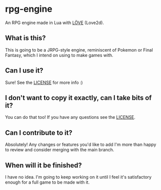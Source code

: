 # rpg-engine

An RPG engine made in Lua with [LÖVE](https://www.love2d.org) (Love2d).

## What is this?

This is going to be a JRPG-style engine, reminiscent of Pokemon or Final Fantasy, which I intend on using to make games with.

## Can I use it?

Sure! See the [LICENSE](../master/LICENSE) for more info :)

## I don't want to copy it exactly, can I take bits of it?

You can do that too! If you have any questions see the [LICENSE](../master/LICENSE).

## Can I contribute to it?

Absolutely! Any changes or features you'd like to add I'm more than happy to review and consider merging with the main branch.

## When will it be finished?

I have no idea. I'm going to keep working on it until I feel it's satisfactory enough for a full game to be made with it.
